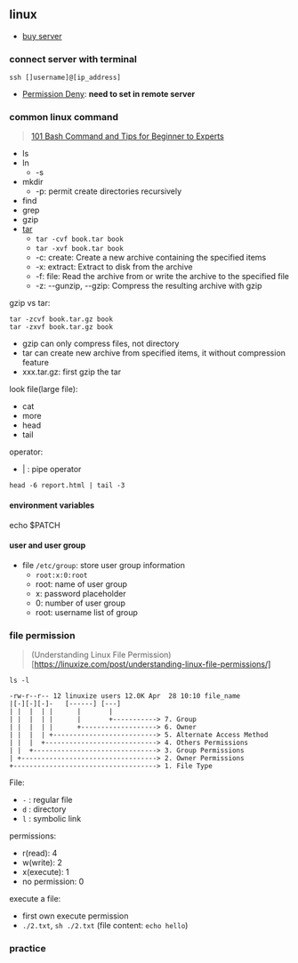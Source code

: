 ## linux 
* [buy server](https://cn.aliyun.com/)

### connect server with terminal
```shell
ssh []username]@[ip_address]
```
  * [Permission Deny](https://stackoverflow.com/a/52988125/12819402): **need to set in remote server**

### common linux command
> [101 Bash Command and Tips for Beginner to Experts](https://dev.to/awwsmm/101-bash-commands-and-tips-for-beginners-to-experts-30je#the-basics)

* ls
* ln
  * -s
* mkdir
  * -p: permit create directories recursively
* find
* grep
* gzip
* [tar](https://en.wikipedia.org/wiki/Tar_(computing))
  * `tar -cvf book.tar book`
  * `tar -xvf book.tar book`
  * -c: create: Create a new archive containing the specified items
  * -x: extract:  Extract to disk from the archive
  * -f: file: Read the archive from or write the archive to the specified file
  * -z: --gunzip, --gzip: Compress the resulting archive with gzip

gzip vs tar:
```shell
tar -zcvf book.tar.gz book
tar -zxvf book.tar.gz book
```
* gzip can only compress files, not directory
* tar can create new archive from specified items, it without compression feature
* xxx.tar.gz: first gzip the tar

look file(large file):
* cat
* more
* head
* tail

operator: 
* | : pipe operator
```shell
head -6 report.html | tail -3
```
#### environment variables
echo $PATCH

#### user and user group
* file `/etc/group`: store user group information
  * `root:x:0:root`
  * root: name of user group
  * x: password placeholder
  * 0: number of user group
  * root: username list of group

### file permission
> (Understanding Linux File Permission)[https://linuxize.com/post/understanding-linux-file-permissions/]

```shell
ls -l
```

```text
-rw-r--r-- 12 linuxize users 12.0K Apr  28 10:10 file_name
|[-][-][-]-   [------] [---]
| |  |  | |      |       |
| |  |  | |      |       +-----------> 7. Group
| |  |  | |      +-------------------> 6. Owner
| |  |  | +--------------------------> 5. Alternate Access Method
| |  |  +----------------------------> 4. Others Permissions
| |  +-------------------------------> 3. Group Permissions
| +----------------------------------> 2. Owner Permissions
+------------------------------------> 1. File Type
```

File:
* `-` : regular file
* `d` : directory
* `l` : symbolic link

permissions:
* r(read): 4
* w(write): 2
* x(execute): 1
* no permission: 0

execute a file:
* first own execute permission
* `./2.txt`, `sh ./2.txt` (file content: `echo hello`)

### practice

